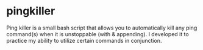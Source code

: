 # pingkiller
Ping killer is a small bash script that allows you to automatically kill any ping command(s) when it is unstoppable (with & appending). I developed it to practice my ability to utilize certain commands in conjunction.
